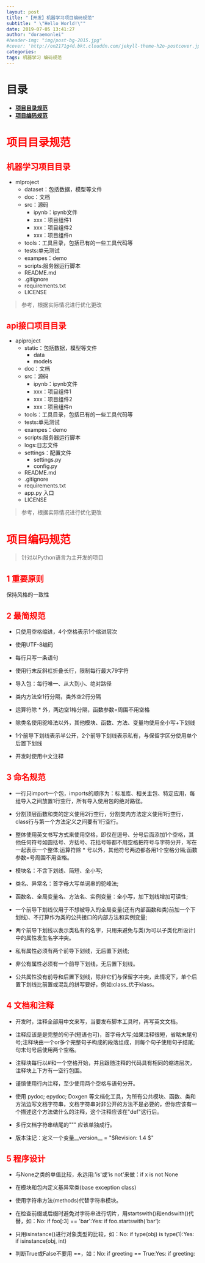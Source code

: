 ```yaml
---
layout: post
title: "【开发】机器学习项目编码规范"
subtitle: " \"Hello World!\""
date: 2019-07-05 13:41:27
author: "doraemonlei"
#header-img: "img/post-bg-2015.jpg"
#cover: 'http://on2171g4d.bkt.clouddn.com/jekyll-theme-h2o-postcover.jpg'
categories: 
tags: 机器学习 编码规范
---
```


# 目录

- **[项目目录规范](#0)**
- **[项目编码规范](#1)**

# <span id='0'><font color='red'>项目目录规范</font></span>
## <font color='red'>机器学习项目目录</font>
- mlproject
    - dataset：包括数据，模型等文件
    - doc：文档
    - src：源码
        - ipynb：ipynb文件
        - xxx：项目组件1
        - xxx：项目组件2
        - xxx：项目组件n
    - tools：工具目录，包括已有的一些工具代码等
    - tests:单元测试
    - exampes：demo
    - scripts:服务器运行脚本
    - README.md
    - .gitignore
    - requirements.txt
    - LICENSE

> 参考，根据实际情况进行优化更改
## <font color='red'>api接口项目目录</font>
- apiproject
    - static：包括数据，模型等文件
        - data
        - models
    - doc：文档
    - src：源码
        - ipynb：ipynb文件
        - xxx：项目组件1
        - xxx：项目组件2
        - xxx：项目组件n
    - tools：工具目录，包括已有的一些工具代码等
    - tests:单元测试
    - exampes：demo
    - scripts:服务器运行脚本
    - logs:日志文件
    - settings：配置文件
        - settings.py
        - config.py
    - README.md
    - .gitignore
    - requirements.txt
    - app.py 入口
    - LICENSE

> 参考，根据实际情况进行优化更改
# <span id='1'><font color='red'>项目编码规范</font></span>
> 针对以Python语言为主开发的项目

## <font color='red'>1 重要原则</font>
保持风格的一致性

## <font color='red'>2 最简规范</font>
- 只使用空格缩进，4个空格表示1个缩进层次

- 使用UTF-8编码
- 每行只写一条语句
- 使用行末反斜杠折叠长行，限制每行最大79字符
- 导入包：每行唯一、从大到小、绝对路径
- 类内方法空1行分隔，类外空2行分隔
- 运算符除 * 外，两边空1格分隔，函数参数=周围不用空格
- 除类名使用驼峰法以外，其他模块、函数、方法、变量均使用全小写+下划线
- 1个前导下划线表示半公开，2个前导下划线表示私有，与保留字区分使用单个后置下划线
- 开发时使用中文注释

## <font color='red'>3 命名规范</font>
- 一行只import一个包，imports的顺序为：标准库、相关主包、特定应用，每组导入之间放置1行空行，所有导入使用包的绝对路径。

- 分割顶层函数和类的定义使用2行空行，分割类内方法定义使用1行空行，class行与第一个方法定义之间要有1行空行。

- 整体使用英文书写方式来使用空格，即仅在逗号、分号后面添加1个空格，其他任何符号如圆括号、方括号、花括号等都不用空格把符号与字符分开，写在一起表示一个整体;运算符除 * 号以外，其他符号两边都各用1个空格分隔;函数参数=号周围不用空格。

- 模块名：不含下划线、简短、全小写;

- 类名、异常名：首字母大写单词串的驼峰法;

- 函数名、全局变量名、方法名、实例变量：全小写，加下划线增加可读性;

- 一个前导下划线仅用于不想被导入的全局变量(还有内部函数和类)前加一个下划线)、不打算作为类的公共接口的内部方法和实例变量;

- 两个前导下划线以表示类私有的名字，只用来避免与类(为可以子类化所设计)中的属性发生名字冲突。

- 私有属性必须有两个前导下划线，无后置下划线;

- 非公有属性必须有一个前导下划线，无后置下划线。

- 公共属性没有前导和后置下划线，除非它们与保留字冲突，此情况下，单个后置下划线比前置或混乱的拼写要好，例如:class_优于klass。

## <font color='red'>4 文档和注释</font>
- 开发时，注释全部用中文来写，当要发布脚本工具时，再写英文文档。

- 注释应该是是完整的句子(短语也可)，首字母大写;如果注释很短，省略末尾句号;注释块由一个or多个完整句子构成的段落组成，则每个句子使用句子结尾;句末句号后使用两个空格。

- 注释块每行以#和一个空格开始，并且跟随注释的代码具有相同的缩进层次，注释块上下方有一空行包围。

- 谨慎使用行内注释，至少使用两个空格与语句分开。

- 使用 pydoc; epydoc; Doxgen 等文档化工具，为所有公共模块、函数、类和方法边写文档字符串，文档字符串对非公开的方法不是必要的，但你应该有一个描述这个方法做什么的注释，这个注释应该在"def"这行后。

- 多行文档字符串结尾的""" 应该单独成行。

- 版本注记：定义一个变量__version__ = "$Revision: 1.4 $"

## <font color='red'>5 程序设计</font>
- 与None之类的单值比较，永远用:'is'或'is not'来做：if x is not None

- 在模块和包内定义基异常类(base exception class)

- 使用字符串方法(methods)代替字符串模块。

- 在检查前缀或后缀时避免对字符串进行切片，用startswith()和endswith()代替，如：No: if foo[:3] == 'bar':Yes: if foo.startswith('bar'):

- 只用isinstance()进行对象类型的比较，如：No: if type(obj) is type(1):Yes: if isinstance(obj, int)

- 判断True或False不要用 ==，如：No: if greeting == True:Yes: if greeting: